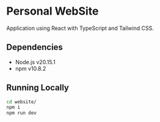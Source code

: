# Personal WebSite

Application using React with TypeScript and Tailwind CSS.

## Dependencies

- Node.js v20.15.1
- npm v10.8.2

## Running Locally

```sh
cd website/
npm i
npm run dev
```
